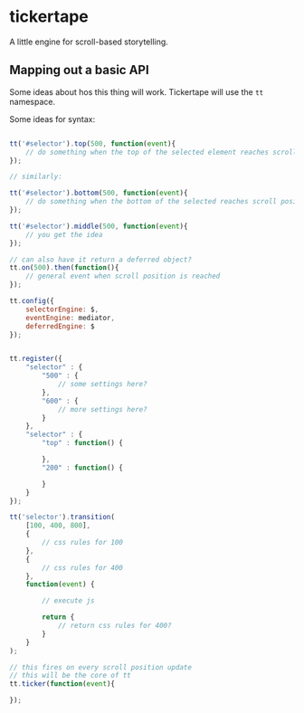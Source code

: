 tickertape
===========

A little engine for scroll-based storytelling.

Mapping out a basic API
------------------------

Some ideas about hos this thing will work. Tickertape will use the `tt` namespace.

Some ideas for syntax:

```js

tt('#selector').top(500, function(event){
	// do something when the top of the selected element reaches scroll position 500
});

// similarly:

tt('#selector').bottom(500, function(event){
	// do something when the bottom of the selected reaches scroll position 500
});

tt('#selector').middle(500, function(event){
	// you get the idea
});

// can also have it return a deferred object?
tt.on(500).then(function(){
	// general event when scroll position is reached
});

tt.config({
	selectorEngine: $,
	eventEngine: mediator,
	deferredEngine: $
});


tt.register({
	"selector" : {
		"500" : {
			// some settings here?
		},
		"600" : {
			// more settings here?
		}
	},
	"selector" : {
		"top" : function() {

		},
		"200" : function() {

		}
	}
});

tt('selector').transition(
	[100, 400, 800],
	{
		// css rules for 100
	},
	{
		// css rules for 400
	},
	function(event) {

		// execute js

		return {
			// return css rules for 400?
		}
	}
);

// this fires on every scroll position update
// this will be the core of tt
tt.ticker(function(event){

});

```